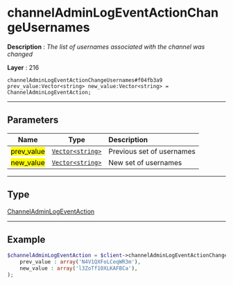 # channelAdminLogEventActionChangeUsernames

**Description** : *The list of usernames associated with the channel was changed*

**Layer** : 216

```tl
channelAdminLogEventActionChangeUsernames#f04fb3a9 prev_value:Vector<string> new_value:Vector<string> = ChannelAdminLogEventAction;
```

---

## Parameters

| Name | Type | Description |
| :---: | :---: | :--- |
| <mark>prev_value</mark> | [`Vector<string>`](type/string) | Previous set of usernames |
| <mark>new_value</mark> | [`Vector<string>`](type/string) | New set of usernames |

---

## Type

[ChannelAdminLogEventAction](type/ChannelAdminLogEventAction)

---

## Example

```php
$channelAdminLogEventAction = $client->channelAdminLogEventActionChangeUsernames(
	prev_value : array('N4V1QXFoLCeqWR3m'),
	new_value : array('l3ZoTf10XLKAFBCa'),
);
```